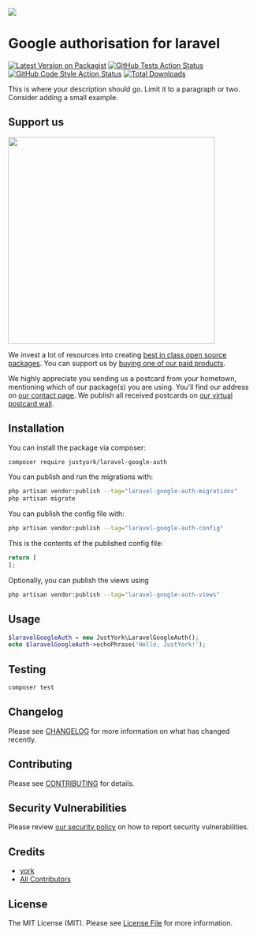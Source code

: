 
[<img src="https://github-ads.s3.eu-central-1.amazonaws.com/support-ukraine.svg?t=1" />](https://supportukrainenow.org)

# Google authorisation for laravel

[![Latest Version on Packagist](https://img.shields.io/packagist/v/justyork/laravel-google-auth.svg?style=flat-square)](https://packagist.org/packages/justyork/laravel-google-auth)
[![GitHub Tests Action Status](https://img.shields.io/github/workflow/status/justyork/laravel-google-auth/run-tests?label=tests)](https://github.com/justyork/laravel-google-auth/actions?query=workflow%3Arun-tests+branch%3Amain)
[![GitHub Code Style Action Status](https://img.shields.io/github/workflow/status/justyork/laravel-google-auth/Check%20&%20fix%20styling?label=code%20style)](https://github.com/justyork/laravel-google-auth/actions?query=workflow%3A"Check+%26+fix+styling"+branch%3Amain)
[![Total Downloads](https://img.shields.io/packagist/dt/justyork/laravel-google-auth.svg?style=flat-square)](https://packagist.org/packages/justyork/laravel-google-auth)

This is where your description should go. Limit it to a paragraph or two. Consider adding a small example.

## Support us

[<img src="https://github-ads.s3.eu-central-1.amazonaws.com/laravel-google-auth.jpg?t=1" width="419px" />](https://spatie.be/github-ad-click/laravel-google-auth)

We invest a lot of resources into creating [best in class open source packages](https://spatie.be/open-source). You can support us by [buying one of our paid products](https://spatie.be/open-source/support-us).

We highly appreciate you sending us a postcard from your hometown, mentioning which of our package(s) you are using. You'll find our address on [our contact page](https://spatie.be/about-us). We publish all received postcards on [our virtual postcard wall](https://spatie.be/open-source/postcards).

## Installation

You can install the package via composer:

```bash
composer require justyork/laravel-google-auth
```

You can publish and run the migrations with:

```bash
php artisan vendor:publish --tag="laravel-google-auth-migrations"
php artisan migrate
```

You can publish the config file with:

```bash
php artisan vendor:publish --tag="laravel-google-auth-config"
```

This is the contents of the published config file:

```php
return [
];
```

Optionally, you can publish the views using

```bash
php artisan vendor:publish --tag="laravel-google-auth-views"
```

## Usage

```php
$laravelGoogleAuth = new JustYork\LaravelGoogleAuth();
echo $laravelGoogleAuth->echoPhrase('Hello, JustYork!');
```

## Testing

```bash
composer test
```

## Changelog

Please see [CHANGELOG](CHANGELOG.md) for more information on what has changed recently.

## Contributing

Please see [CONTRIBUTING](https://github.com/spatie/.github/blob/main/CONTRIBUTING.md) for details.

## Security Vulnerabilities

Please review [our security policy](../../security/policy) on how to report security vulnerabilities.

## Credits

- [york](https://github.com/justyork)
- [All Contributors](../../contributors)

## License

The MIT License (MIT). Please see [License File](LICENSE.md) for more information.
